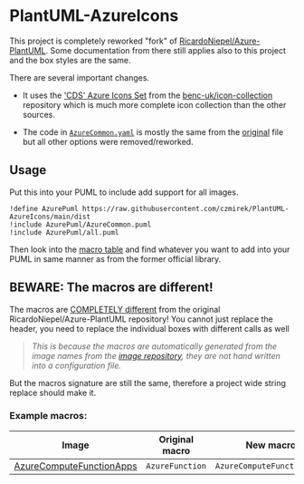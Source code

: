# PlantUML-AzureIcons
This project is completely reworked "fork" of [RicardoNiepel/Azure-PlantUML](https://github.com/RicardoNiepel/Azure-PlantUML). Some documentation from there still applies also to this project and the box styles are the same.

There are several important changes.

- It uses the ['CDS' Azure Icons Set](https://github.com/benc-uk/icon-collection) from the [benc-uk/icon-collection](https://github.com/benc-uk/icon-collection) repository which is much more complete icon collection than the other sources.

- The code in [`AzureCommon.yaml`](https://github.com/czmirek/PlantUML-AzureIcons/blob/main/AzureCommon.puml) is mostly the same from the [original](https://github.com/plantuml-stdlib/Azure-PlantUML) file but all other options were removed/reworked.

## Usage
Put this into your PUML to include add support for all images.

```puml
!define AzurePuml https://raw.githubusercontent.com/czmirek/PlantUML-AzureIcons/main/dist
!include AzurePuml/AzureCommon.puml
!include AzurePuml/all.puml
```
Then look into the [macro table](https://github.com/czmirek/PlantUML-AzureIcons/blob/main/table.md) and find whatever you want to add into your PUML in same manner as from the former official library. 

## BEWARE: The macros are different!
The macros are [COMPLETELY different](https://github.com/plantuml-stdlib/Azure-PlantUML/blob/master/AzureSymbols.md#azure-symbols) from the original RicardoNiepel/Azure-PlantUML repository! You cannot just replace the header, you need to replace the individual boxes with different calls as well

> *This is because the macros are automatically generated from the image names from the [image repository](https://github.com/benc-uk/icon-collection/tree/master/azure-cds), they are not hand written into a configuration file.*

But the macros signature are still the same, therefore a project wide string replace should make it.

### Example macros:
| Image   | Original macro      | New macro  |
|----------|-------------|------|
| [AzureComputeFunctionApps](dist/AzureComputeFunctionApps_tbg.png) |  `AzureFunction` | `AzureComputeFunctionApps` |


